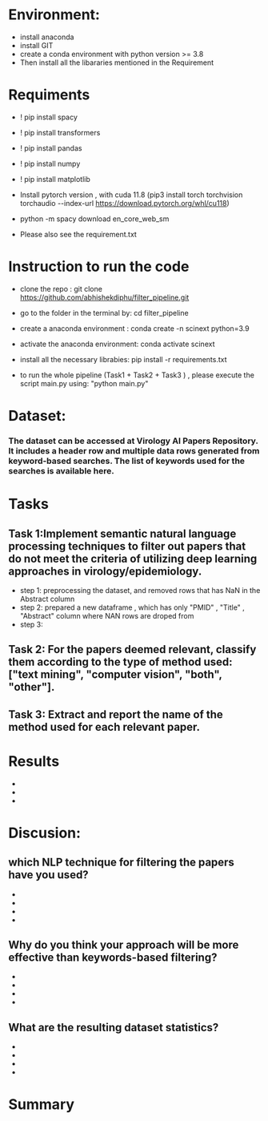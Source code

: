

# Environment:
- install anaconda
- install GIT
- create a conda environment with python version >= 3.8
- Then install all the libararies mentioned in the Requirement





# Requiments

- ! pip install spacy
- ! pip install transformers
- ! pip install pandas
- ! pip install numpy
- ! pip install matplotlib
- Install pytorch version , with cuda 11.8 (pip3 install torch torchvision torchaudio --index-url https://download.pytorch.org/whl/cu118)
- python -m spacy download en_core_web_sm

- Please also see the requirement.txt

# Instruction to run the code

- clone the repo : git clone https://github.com/abhishekdiphu/filter_pipeline.git

- go to the folder in the terminal by: cd filter_pipeline

- create a anaconda environment : conda create -n scinext python=3.9

- activate the anaconda environment: conda activate scinext

- install all the necessary librabies: pip install -r requirements.txt

- to run the whole pipeline (Task1 + Task2 + Task3 ) , please execute the script main.py using:  "python main.py"




# Dataset:

### The dataset can be accessed at Virology AI Papers Repository. It includes a header row and multiple data rows generated from keyword-based searches. The list of keywords used for the searches is available here.


# Tasks


## Task 1:Implement semantic natural language processing techniques to filter out papers that do not meet the criteria of utilizing deep learning approaches in virology/epidemiology.

- step 1: preprocessing the dataset, and removed rows that has NaN in the Abstract column
- step 2: prepared a new dataframe , which has only "PMID" , "Title" , "Abstract" column where NAN rows are droped from 
- step 3:  


## Task 2: For the papers deemed relevant, classify them according to the type of method used: ["text mining", "computer vision", "both", "other"].





## Task 3: Extract and report the name of the method used for each relevant paper.


# Results 
-
-
-


# Discusion:
## which NLP technique for filtering the papers have you used? 
- 
- 
- 
-

## Why do you think your approach will be more effective than keywords-based filtering? 
-
- 
- 
-

## What are the resulting dataset statistics?
-
-
-
-



# Summary

